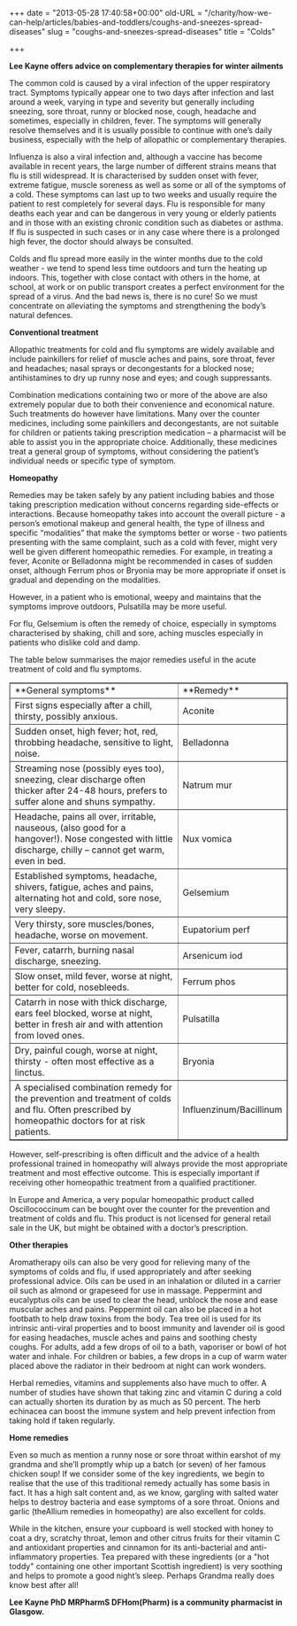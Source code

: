 +++
date = "2013-05-28 17:40:58+00:00"
old-URL = "/charity/how-we-can-help/articles/babies-and-toddlers/coughs-and-sneezes-spread-diseases"
slug = "coughs-and-sneezes-spread-diseases"
title = "Colds"

+++

**Lee Kayne offers advice on complementary therapies for winter ailments**

The common cold is caused by a viral infection of the upper respiratory tract. Symptoms typically appear one to two days after infection and last around a week, varying in type and severity but generally including sneezing, sore throat, runny or blocked nose, cough, headache and sometimes, especially in children, fever. The symptoms will generally resolve themselves and it is usually possible to continue with one’s daily business, especially with the help of allopathic or complementary therapies.

Influenza is also a viral infection and, although a vaccine has become available in recent years, the large number of different strains means that flu is still widespread. It is characterised by sudden onset with fever, extreme fatigue, muscle soreness as well as some or all of the symptoms of a cold. These symptoms can last up to two weeks and usually require the patient to rest completely for several days. Flu is responsible for many deaths each year and can be dangerous in very young or elderly patients and in those with an existing chronic condition such as diabetes or asthma. If flu is suspected in such cases or in any case where there is a prolonged high fever, the doctor should always be consulted.

Colds and flu spread more easily in the winter months due to the cold weather - we tend to spend less time outdoors and turn the heating up indoors. This, together with close contact with others in the home, at school, at work or on public transport creates a perfect environment for the spread of a virus. And the bad news is, there is no cure! So we must concentrate on alleviating the symptoms and strengthening the body’s natural defences.

**Conventional treatment**

Allopathic treatments for cold and flu symptoms are widely available and include painkillers for relief of muscle aches and pains, sore throat, fever and headaches; nasal sprays or decongestants for a blocked nose; antihistamines to dry up runny nose and eyes; and cough suppressants.

Combination medications containing two or more of the above are also extremely popular due to both their convenience and economical nature. Such treatments do however have limitations. Many over the counter medicines, including some painkillers and decongestants, are not suitable for children or patients taking prescription medication – a pharmacist will be able to assist you in the appropriate choice. Additionally, these medicines treat a general group of symptoms, without considering the patient’s individual needs or specific type of symptom.

**Homeopathy**

Remedies may be taken safely by any patient including babies and those taking prescription medication without concerns regarding side-effects or interactions. Because homeopathy takes into account the overall picture - a person’s emotional makeup and general health, the type of illness and specific “modalities” that make the symptoms better or worse - two patients presenting with the same complaint, such as a cold with fever, might very well be given different homeopathic remedies. For example, in treating a fever, Aconite or Belladonna might be recommended in cases of sudden onset, although Ferrum phos or Bryonia may be more appropriate if onset is gradual and depending on the modalities.

However, in a patient who is emotional, weepy and maintains that the symptoms improve outdoors, Pulsatilla may be more useful.

For flu, Gelsemium is often the remedy of choice, especially in symptoms characterised by shaking, chill and sore, aching muscles especially in patients who dislike cold and damp.

The table below summarises the major remedies useful in the acute treatment of cold and flu symptoms.
<table cellpadding="1" width="519" cellspacing="1" border="1" >
<tbody >
<tr >

<td >**General symptoms**
</td>

<td >**Remedy**
</td>
</tr>
<tr >

<td >First signs especially after a chill, thirsty, possibly anxious.
</td>

<td >Aconite
</td>
</tr>
<tr >

<td >Sudden onset, high fever; hot, red, throbbing headache, sensitive to light, noise.
</td>

<td >Belladonna
</td>
</tr>
<tr >

<td >Streaming nose (possibly eyes too), sneezing, clear discharge often thicker after 24-48 hours, prefers
to suffer alone and shuns sympathy.
</td>

<td >Natrum mur
</td>
</tr>
<tr >

<td >Headache, pains all over, irritable, nauseous, (also good for a hangover!). Nose congested with little
discharge, chilly – cannot get warm, even in bed.
</td>

<td >Nux vomica
</td>
</tr>
<tr >

<td >Established symptoms, headache, shivers, fatigue, aches and pains, alternating hot and cold, sore
nose, very sleepy.
</td>

<td >Gelsemium
</td>
</tr>
<tr >

<td >Very thirsty, sore muscles/bones, headache, worse on movement.
</td>

<td >Eupatorium perf
</td>
</tr>
<tr >

<td >Fever, catarrh, burning nasal discharge, sneezing.
</td>

<td >Arsenicum iod
</td>
</tr>
<tr >

<td >Slow onset, mild fever, worse at night, better for cold, nosebleeds.
</td>

<td >Ferrum phos
</td>
</tr>
<tr >

<td >Catarrh in nose with thick discharge, ears feel blocked, worse at night, better in fresh air and with attention from loved ones.
</td>

<td >Pulsatilla
</td>
</tr>
<tr >

<td >Dry, painful cough, worse at night, thirsty - often most effective as a linctus.
</td>

<td >Bryonia
</td>
</tr>
<tr >

<td >A specialised combination remedy for the prevention and treatment of colds and flu. Often prescribed by homeopathic doctors for at risk patients.
</td>

<td >Influenzinum/Bacillinum
</td>
</tr>
</tbody>
</table>
However, self-prescribing is often difficult and the advice of a health professional trained in homeopathy will always provide the most appropriate treatment and most effective outcome. This is especially important if receiving other homeopathic treatment from a qualified practitioner.

In Europe and America, a very popular homeopathic product called Oscillococcinum can be bought over the counter for the prevention and treatment of colds and flu. This product is not licensed for general retail sale in the UK, but might be obtained with a doctor’s prescription.

**Other therapies**

Aromatherapy oils can also be very good for relieving many of the symptoms of colds and flu, if used appropriately and after seeking professional advice. Oils can be used in an inhalation or diluted in a carrier oil such as almond or grapeseed for use in massage. Peppermint and eucalyptus oils can be used to clear the head, unblock the nose and ease muscular aches and pains. Peppermint oil can also be placed in a hot footbath to help draw toxins from the body. Tea tree oil is used for its intrinsic anti-viral properties and to boost immunity and lavender oil is good for easing headaches, muscle aches and pains and soothing chesty coughs. For adults, add a few drops of oil to a bath, vaporiser or bowl of hot water and inhale. For children or babies, a few drops in a cup of warm water placed above the radiator in their bedroom at night can work wonders.

Herbal remedies, vitamins and supplements also have much to offer. A number of studies have shown that taking zinc and vitamin C during a cold can actually shorten its duration by as much as 50 percent. The herb echinacea can boost the immune system and help prevent infection from taking hold if taken regularly.

**Home remedies**

Even so much as mention a runny nose or sore throat within earshot of my grandma and she’ll promptly whip up a batch (or seven) of her famous chicken soup! If we consider some of the key ingredients, we begin to realise that the use of this traditional remedy actually has some basis in fact. It has a high salt content and, as we know, gargling with salted water helps to destroy bacteria and ease symptoms of a sore throat. Onions and garlic (theAllium remedies in homeopathy) are also excellent for colds.

While in the kitchen, ensure your cupboard is well stocked with honey to coat a dry, scratchy throat, lemon and other citrus fruits for their vitamin C and antioxidant properties and cinnamon for its anti-bacterial and anti-inflammatory properties. Tea prepared with these ingredients (or a "hot toddy" containing one other important Scottish ingredient) is very soothing and helps to promote a good night’s sleep. Perhaps Grandma really does know best after all!

**Lee Kayne PhD MRPharmS DFHom(Pharm) is a community pharmacist in Glasgow.**
